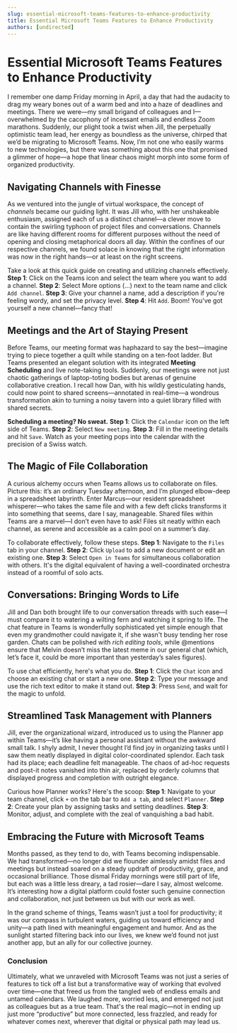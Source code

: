 ```yaml
---
slug: essential-microsoft-teams-features-to-enhance-productivity
title: Essential Microsoft Teams Features to Enhance Productivity
authors: [undirected]
---
```



# Essential Microsoft Teams Features to Enhance Productivity

I remember one damp Friday morning in April, a day that had the audacity to drag my weary bones out of a warm bed and into a haze of deadlines and meetings. There we were—my small brigand of colleagues and I—overwhelmed by the cacophony of incessant emails and endless Zoom marathons. Suddenly, our plight took a twist when Jill, the perpetually optimistic team lead, her energy as boundless as the universe, chirped that we’d be migrating to Microsoft Teams. Now, I’m not one who easily warms to new technologies, but there was something about this one that promised a glimmer of hope—a hope that linear chaos might morph into some form of organized productivity.

## Navigating Channels with Finesse

As we ventured into the jungle of virtual workspace, the concept of *channels* became our guiding light. It was Jill who, with her unshakeable enthusiasm, assigned each of us a distinct channel—a clever move to contain the swirling typhoon of project files and conversations. Channels are like having different rooms for different purposes without the need of opening and closing metaphorical doors all day. Within the confines of our respective channels, we found solace in knowing that the right information was now in the right hands—or at least on the right screens.

Take a look at this quick guide on creating and utilizing channels effectively. **Step 1**: Click on the Teams icon and select the team where you want to add a channel. **Step 2**: Select More options (…) next to the team name and click `Add channel`. **Step 3**: Give your channel a name, add a description if you're feeling wordy, and set the privacy level. **Step 4**: Hit `Add`. Boom! You've got yourself a new channel—fancy that!

## Meetings and the Art of Staying Present

Before Teams, our meeting format was haphazard to say the best—imagine trying to piece together a quilt while standing on a ten-foot ladder. But Teams presented an elegant solution with its integrated **Meeting Scheduling** and live note-taking tools. Suddenly, our meetings were not just chaotic gatherings of laptop-toting bodies but arenas of genuine collaborative creation. I recall how Dan, with his wildly gesticulating hands, could now point to shared screens—annotated in real-time—a wondrous transformation akin to turning a noisy tavern into a quiet library filled with shared secrets.

**Scheduling a meeting? No sweat.** **Step 1**: Click the `Calendar` icon on the left side of Teams. **Step 2**: Select `New meeting`. **Step 3**: Fill in the meeting details and hit `Save`. Watch as your meeting pops into the calendar with the precision of a Swiss watch.

## The Magic of File Collaboration

A curious alchemy occurs when Teams allows us to collaborate on files. Picture this: it’s an ordinary Tuesday afternoon, and I’m plunged elbow-deep in a spreadsheet labyrinth. Enter Marcus—our resident spreadsheet whisperer—who takes the same file and with a few deft clicks transforms it into something that seems, dare I say, manageable. Shared files within Teams are a marvel—I don’t even have to ask! Files sit neatly within each channel, as serene and accessible as a calm pool on a summer’s day.

To collaborate effectively, follow these steps. **Step 1**: Navigate to the `Files` tab in your channel. **Step 2**: Click `Upload` to add a new document or edit an existing one. **Step 3**: Select `Open in Teams` for simultaneous collaboration with others. It's the digital equivalent of having a well-coordinated orchestra instead of a roomful of solo acts.

## Conversations: Bringing Words to Life

Jill and Dan both brought life to our conversation threads with such ease—I must compare it to watering a wilting fern and watching it spring to life. The chat feature in Teams is wonderfully sophisticated yet simple enough that even my grandmother could navigate it, if she wasn't busy tending her rose garden. Chats can be polished with *rich editing tools*, while @mentions ensure that Melvin doesn’t miss the latest meme in our general chat (which, let’s face it, could be more important than yesterday’s sales figures).

To use chat efficiently, here's what you do. **Step 1**: Click the `Chat` icon and choose an existing chat or start a new one. **Step 2**: Type your message and use the rich text editor to make it stand out. **Step 3**: Press `Send`, and wait for the magic to unfold.

## Streamlined Task Management with Planners

Jill, ever the organizational wizard, introduced us to using the Planner app within Teams—it’s like having a personal assistant without the awkward small talk. I shyly admit, I never thought I’d find joy in organizing tasks until I saw them neatly displayed in digital color-coordinated splendor. Each task had its place; each deadline felt manageable. The chaos of ad-hoc requests and post-it notes vanished into thin air, replaced by orderly columns that displayed progress and completion with outright elegance.

Curious how Planner works? Here's the scoop: **Step 1**: Navigate to your team channel, click `+` on the tab bar to `Add a tab`, and select `Planner`. **Step 2**: Create your plan by assigning tasks and setting deadlines. **Step 3**: Monitor, adjust, and complete with the zeal of vanquishing a bad habit.

## Embracing the Future with Microsoft Teams

Months passed, as they tend to do, with Teams becoming indispensable. We had transformed—no longer did we flounder aimlessly amidst files and meetings but instead soared on a steady updraft of productivity, grace, and occasional brilliance. Those dismal Friday mornings were still part of life, but each was a little less dreary, a tad rosier—dare I say, almost welcome. It’s interesting how a digital platform could foster such genuine connection and collaboration, not just between us but with our work as well.

In the grand scheme of things, Teams wasn’t just a tool for productivity; it was our compass in turbulent waters, guiding us toward efficiency and unity—a path lined with meaningful engagement and humor. And as the sunlight started filtering back into our lives, we knew we’d found not just another app, but an ally for our collective journey.

### Conclusion

Ultimately, what we unraveled with Microsoft Teams was not just a series of features to tick off a list but a transformative way of working that evolved over time—one that freed us from the tangled web of endless emails and untamed calendars. We laughed more, worried less, and emerged not just as colleagues but as a true team. That's the real magic—not in ending up just more “productive” but more connected, less frazzled, and ready for whatever comes next, wherever that digital or physical path may lead us.

```